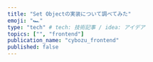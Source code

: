 ```yaml
---
title: "Set Objectの実装について調べてみた"
emoji: "🏎"
type: "tech" # tech: 技術記事 / idea: アイデア
topics: ["", "frontend"]
publication_name: "cybozu_frontend"
published: false
---
```

